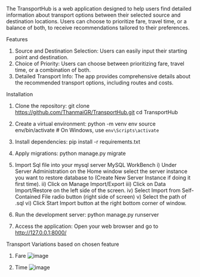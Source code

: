 The TransportHub is a web application designed to help users find detailed information about transport options between their selected source and destination locations. 
Users can choose to prioritize fare, travel time, or a balance of both, to receive recommendations tailored to their preferences.

Features
1) Source and Destination Selection: Users can easily input their starting point and destination.
2) Choice of Priority: Users can choose between prioritizing fare, travel time, or a combination of both.
3) Detailed Transport Info: The app provides comprehensive details about the recommended transport options, including routes and costs.

Installation
1) Clone the repository:
   git clone https://github.com/ThanmaiGR/TransportHub.git
   cd TransportHub
   
2) Create a virtual environment:
   python -m venv env
   source env/bin/activate  # On Windows, use `env\Scripts\activate`
   
3) Install dependencies:
   pip install -r requirements.txt
   
4) Apply migrations:
   python manage.py migrate

5) Import Sql file into your mysql server
    MySQL WorkBench 
    i) Under Server Administration on the Home window select the server instance you want to restore database to (Create New Server Instance if doing it first time).
    ii) Click on Manage Import/Export
    iii) Click on Data Import/Restore on the left side of the screen.
    iv) Select Import from Self-Contained File radio button (right side of screen)
    v) Select the path of .sql
    vi) Click Start Import button at the right bottom corner of window.

6) Run the development server:
   python manage.py runserver

7) Access the application:
   Open your web browser and go to http://127.0.0.1:8000/


Transport Variations based on chosen feature
1) Fare
   ![image](https://github.com/ThanmaiGR/TransportHub/assets/118910787/792895a3-58d3-404a-8b11-ee70763c20e0)


2) Time
   ![image](https://github.com/ThanmaiGR/TransportHub/assets/118910787/8ab55ed9-3734-4d11-84d0-91106c5a7217)
